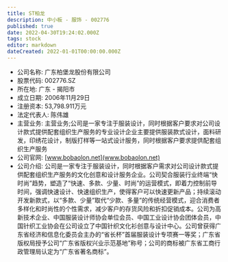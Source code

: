 ```yaml
---
title: ST柏龙
description: 中小板 - 服饰 - 002776
published: true
date: 2022-04-30T19:24:02.000Z
tags: stock
editor: markdown
dateCreated: 2022-01-01T00:00:00.000Z
---
```


- 公司名称: 广东柏堡龙股份有限公司
- 股票代码: 002776.SZ
- 所在地: 广东 - 揭阳市
- 成立日期: 2006年11月29日
- 注册资本: 53,798.911万元
- 法定代表人: 陈伟雄
- 主营业务: 主营业务;公司是一家专注于服装设计，同时根据客户要求对公司设计款式提供配套组织生产服务的专业设计企业主要提供服装款式设计，面料研发，印绣花设计，制版打样等一站式设计服务，同时根据客户要求提供配套组织生产服务
- 公司官网: [www.bobaolon.net](www.bobaolon.net)
- 公司介绍: 公司是一家专注于服装设计，同时根据客户需求对公司设计款式提供配套组织生产服务的文化创意和设计服务企业。公司契合服装行业终端“快时尚”趋势，塑造了“快速、多款、少量、时尚”的运营模式，即着力控制前导时间，强调快速设计、快速组织生产，使得客户可以快速更新产品；持续滚动开发新款式，以“多款、少量”取代“少款、多量”的传统经营模式，迎合消费者多样化和时尚性的个性需求，减少客户的存货风险和折扣促销成本。公司为高新技术企业、中国服装设计师协会单位会员、中国工业设计协会团体会员，中国针织工业协会在公司设立了中国针织文化衫创意与设计中心。公司曾获得广东省经济和信息化委员会主办的“省长杯”首届服装设计专项赛一等奖；广东省版权局授予公司“广东省版权兴业示范基地”称号；公司的商标被广东省工商行政管理局认定为“广东省著名商标”。


